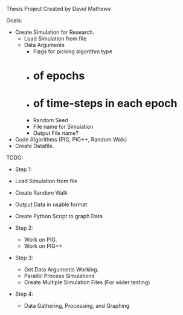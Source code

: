 Thesis Project Created by David Mathews

Goals:
- Create Simulation for Research.
	- Load Simulation from file
	- Data Arguments
		- Flags for picking algorithm type
		- # of epochs
		- # of time-steps in each epoch
		- Random Seed
		- File name for Simulation
		- Output File name?
- Code Algorithms (PIG, PIG++, Random Walk)
- Create Datafile.

TODO:
- Step 1:
- Load Simulation from file
- Create Random Walk
- Output Data in usable format
- Create Python Script to graph Data

- Step 2:
	- Work on PIG.
	- Work on PIG++

- Step 3:
	- Get Data Arguments Working.
	- Parallel Process Simulations
	- Create Multiple Simulation Files (For wider testing)

- Step 4:
	- Data Gathering, Processing, and Graphing
